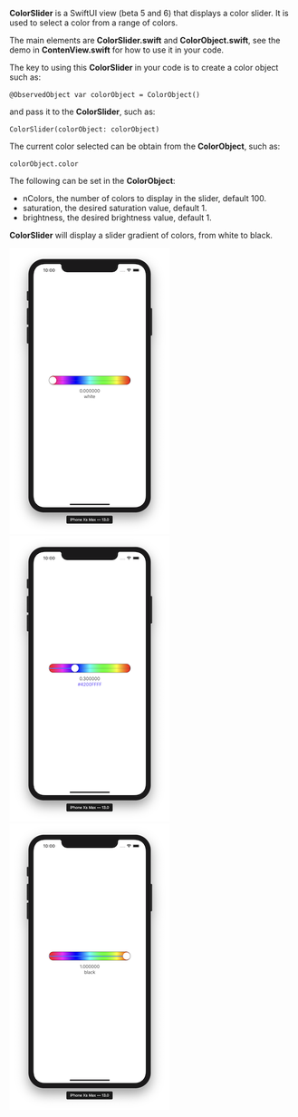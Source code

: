

**ColorSlider** is a SwiftUI view (beta 5 and 6) that displays a color slider.
It is used to select a color from a range of colors.

The main elements are **ColorSlider.swift** and **ColorObject.swift**, see the demo in **ContenView.swift** for how to use it in your code.

The key to using this **ColorSlider** in your code is to create a color object such as:

    @ObservedObject var colorObject = ColorObject()

and pass it to the **ColorSlider**, such as:

    ColorSlider(colorObject: colorObject)
    
The current color selected can be obtain from the **ColorObject**, such as:
    
    colorObject.color
    
The following can be set in the **ColorObject**:

- nColors, the number of colors to display in the slider, default 100.
- saturation, the desired saturation value, default 1.
- brightness, the desired brightness value, default 1.

**ColorSlider** will display a slider gradient of colors, from white to black.


![im1](image1.png) ![im2](image2.png) ![im3](image3.png)


 
